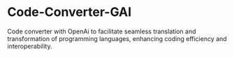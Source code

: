 # Code-Converter-GAI
Code converter with OpenAi to facilitate seamless translation and transformation of programming languages, enhancing coding efficiency and interoperability.
